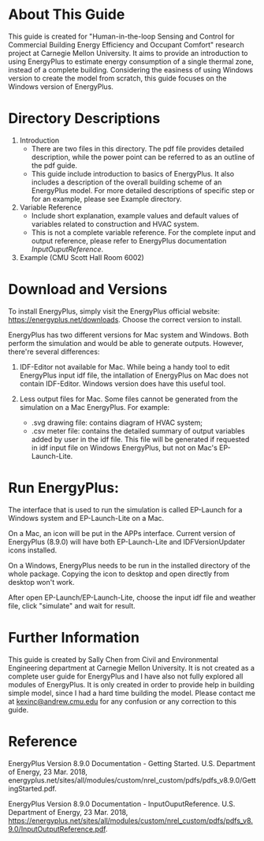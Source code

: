 # About This Guide

This guide is created for "Human-in-the-loop Sensing and Control for Commercial Building Energy Efficiency and Occupant Comfort" research project at Carnegie Mellon University. It aims to provide an introduction to using EnergyPlus to estimate energy consumption of a single thermal zone, instead of a complete building. Considering the easiness of using Windows version to create the model from scratch, this guide focuses on the Windows version of EnergyPlus. 

# Directory Descriptions

1. Introduction
   - There are two files in this directory. The pdf file provides detailed description, while the power point can be referred to as an outline of the pdf guide.
   - This guide include introduction to basics of EnergyPlus. It also includes a description of the overall building scheme of an EnergyPlus model. For more detailed descriptions of specific step or for an example, please see Example directory.
2. Variable Reference
   - Include short explanation, example values and default values of variables related to construction and HVAC system.
   - This is not a complete variable reference. For the complete input and output reference, please refer to EnergyPlus documentation *InputOuputReference*. 
3. Example (CMU Scott Hall Room 6002)

# Download and Versions

To install EnergyPlus, simply visit the EnergyPlus official website: https://energyplus.net/downloads. Choose the correct version to install.

EnergyPlus has two different versions for Mac system and Windows. Both perform the simulation and would be able to generate outputs. However, there're several differences:

1. IDF-Editor not available for Mac. While being a handy tool to edit EnergyPlus input idf file, the intallation of EnergyPlus on Mac does not contain IDF-Editor. Windows version does have this useful tool.

2. Less output files for Mac. Some files cannot be generated from the simulation on a Mac EnergyPlus. For example:
   - .svg drawing file: contains diagram of HVAC system;
   - .csv meter file: contains the detailed summary of output variables added by user in the idf file. This file will be generated if requested in idf input file on Windows EnergyPlus, but not on Mac's EP-Launch-Lite.

# Run EnergyPlus:

The interface that is used to run the simulation is called EP-Launch for a Windows system and EP-Launch-Lite on a Mac. 

On a Mac, an icon will be put in the APPs interface. Current version of EnergyPlus (8.9.0) will have both EP-Launch-Lite and IDFVersionUpdater icons installed. 

On a Windows, EnergyPlus needs to be run in the installed directory of the whole package. Copying the icon to desktop and open directly from desktop won't work. 

After open EP-Launch/EP-Launch-Lite, choose the input idf file and weather file, click "simulate" and wait for result.

# Further Information

This guide is created by Sally Chen from Civil and Environmental Engineering department at Carnegie Mellon University. It is not created as a complete user guide for EnergyPlus and I have also not fully explored all modules of EnergyPlus. It is only created in order to provide help in building simple model, since I had a hard time building the model. Please contact me at kexinc@andrew.cmu.edu for any confusion or any correction to this guide.

# Reference

EnergyPlus Version 8.9.0 Documentation - Getting Started. U.S. Department of Energy, 23 Mar. 2018, energyplus.net/sites/all/modules/custom/nrel_custom/pdfs/pdfs_v8.9.0/GettingStarted.pdf. 

EnergyPlus Version 8.9.0 Documentation - InputOuputReference. U.S. Department of Energy, 23 Mar. 2018, https://energyplus.net/sites/all/modules/custom/nrel_custom/pdfs/pdfs_v8.9.0/InputOutputReference.pdf. 

